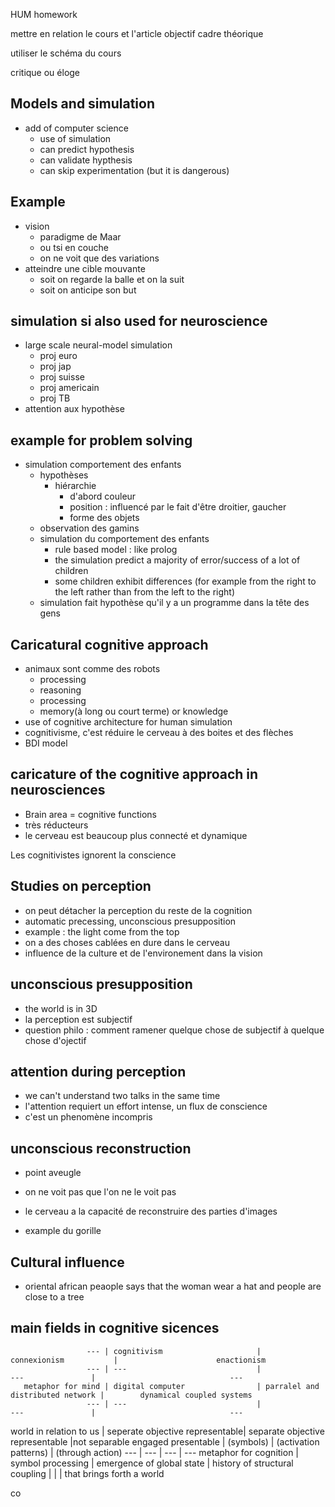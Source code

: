 
HUM homework

mettre en relation le cours et l'article
objectif
cadre théorique

utiliser le schéma du cours

critique ou éloge

## Models and simulation

* add of computer science
  * use of simulation
  * can predict hypothesis
  * can validate hypthesis
  * can skip experimentation (but it is dangerous)

## Example

* vision
  * paradigme de Maar
  * ou tsi en couche
  * on ne voit que des variations
* atteindre une cible mouvante
  * soit on regarde la balle et on la suit
  * soit on anticipe son but

## simulation si also used for neuroscience

* large scale neural-model simulation
  * proj euro
  * proj jap
  * proj suisse
  * proj americain
  * proj TB
* attention aux hypothèse

## example for problem solving

* simulation comportement des enfants
  * hypothèses
    * hiérarchie
      * d'abord couleur
      * position : influencé par le fait d'être droitier, gaucher
      * forme des objets
  * observation des gamins
  * simulation du comportement des enfants
    * rule based model : like prolog
    * the simulation predict a majority of error/success of a lot of children
    * some children exhibit differences (for example from the right to the left
      rather than from the left to the right)
  * simulation fait hypothèse qu'il y a un programme dans la tête des gens

## Caricatural cognitive approach

* animaux sont comme des robots
  * processing
  * reasoning
  * processing
  * memory(à long ou court terme) or knowledge
* use of cognitive architecture for human simulation
* cognitivisme, c'est réduire le cerveau à des boites et des flèches
* BDI model

## caricature of the cognitive approach in neurosciences

* Brain area = cognitive functions
* très réducteurs
* le cerveau est beaucoup plus connecté et dynamique

Les cognitivistes ignorent la conscience

## Studies on perception

* on peut détacher la perception du reste de la cognition
* automatic precessing, unconscious presupposition
* example : the light come from the top
* on a des choses cablées en dure dans le cerveau
* influence de la culture et de l'environement dans la vision

## unconscious presupposition

* the world is in 3D
* la perception est subjectif
* question philo : comment ramener quelque chose de subjectif à quelque chose
  d'ojectif

## attention during perception

* we can't understand two talks in the same time
* l'attention requiert un effort intense, un flux de conscience
* c'est un phenomène incompris

## unconscious reconstruction

* point aveugle
* on ne voit pas que l'on ne le voit pas
* le cerveau a la capacité de reconstruire des parties d'images

* example du gorille

## Cultural influence

* oriental african peaople says that the woman wear a hat and people are close to a tree

## main fields in cognitive sicences

                     --- | cognitivism                     |           connexionism           |                      enactionism
                     --- | ---                             |                ---               |                              ---
       metaphor for mind | digital computer                | parralel and distributed network |        dynamical coupled systems
                     --- | ---                             |                ---               |                              ---
 world in relation to us | seperate objective representable| separate objective representable |not separable engaged presentable
                         | (symbols)                       |       (activation patterns)      |                 (through action)
                     --- | ---                             |                ---               |                              ---
  metaphor for cognition | symbol processing               |     emergence of global state    |   history of structural coupling
                         |                                 |                                  |        that brings forth a world

co

